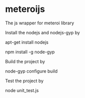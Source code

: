 meteroijs
=========

The js wrapper for meteroi library

Install the nodejs and nodejs-gyp by 

apt-get install nodejs

npm install -g node-gyp

Build the project by 

node-gyp configure build

Test the project by 

node unit_test.js
